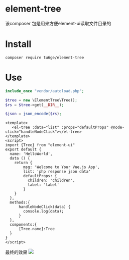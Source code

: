 # element-tree

该composer 包是用来方便element-ui读取文件目录的

# Install

```
composer require tu6ge/element-tree
```

# Use

```php
include_once "vendor/autoload.php";

$tree = new \ElementTree\Tree();
$rs = $tree->get(__DIR__);

$json = json_encode($rs);

```

```vue
<template>
   <el-tree :data="list" :props="defaultProps" @node-click="handleNodeClick"></el-tree>
</template>
<script>
import {Tree} from "element-ui"
export default {
  name: 'HelloWorld',
  data () {
    return {
        msg: 'Welcome to Your Vue.js App',
        list: 'php response json data'
        defaultProps: {
          children: 'children',
          label: 'label'
        }
    }
  },
  methods:{
      handleNodeClick(data) {
        console.log(data);
      }
  },
  components:{
      [Tree.name]:Tree
  }
}
</script>

```

最终的效果
![](http://github.com/tu6ge/element-tree/raw/master/img/view.png)
